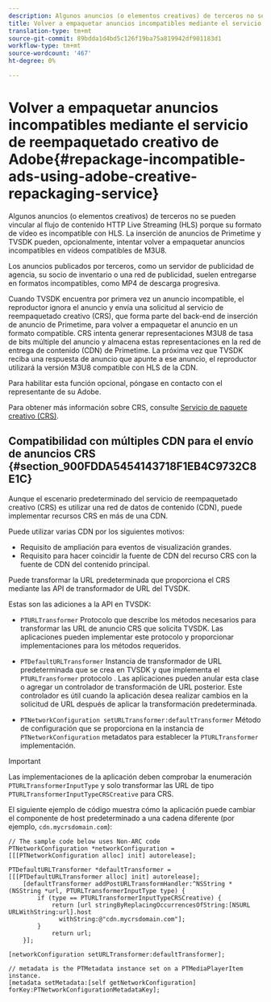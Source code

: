 ```yaml
---
description: Algunos anuncios (o elementos creativos) de terceros no se pueden vincular al flujo de contenido HTTP Live Streaming (HLS) porque su formato de vídeo es incompatible con HLS. La inserción de anuncios de Primetime y TVSDK pueden, opcionalmente, intentar volver a empaquetar anuncios incompatibles en vídeos compatibles de M3U8.
title: Volver a empaquetar anuncios incompatibles mediante el servicio de reempaquetado creativo de Adobe
translation-type: tm+mt
source-git-commit: 89bdda1d4bd5c126f19ba75a819942df901183d1
workflow-type: tm+mt
source-wordcount: '467'
ht-degree: 0%

---
```



# Volver a empaquetar anuncios incompatibles mediante el servicio de reempaquetado creativo de Adobe{#repackage-incompatible-ads-using-adobe-creative-repackaging-service}

Algunos anuncios (o elementos creativos) de terceros no se pueden vincular al flujo de contenido HTTP Live Streaming (HLS) porque su formato de vídeo es incompatible con HLS. La inserción de anuncios de Primetime y TVSDK pueden, opcionalmente, intentar volver a empaquetar anuncios incompatibles en vídeos compatibles de M3U8.

Los anuncios publicados por terceros, como un servidor de publicidad de agencia, su socio de inventario o una red de publicidad, suelen entregarse en formatos incompatibles, como MP4 de descarga progresiva.

Cuando TVSDK encuentra por primera vez un anuncio incompatible, el reproductor ignora el anuncio y envía una solicitud al servicio de reempaquetado creativo (CRS), que forma parte del back-end de inserción de anuncio de Primetime, para volver a empaquetar el anuncio en un formato compatible. CRS intenta generar representaciones M3U8 de tasa de bits múltiple del anuncio y almacena estas representaciones en la red de entrega de contenido (CDN) de Primetime. La próxima vez que TVSDK reciba una respuesta de anuncio que apunte a ese anuncio, el reproductor utilizará la versión M3U8 compatible con HLS de la CDN.

Para habilitar esta función opcional, póngase en contacto con el representante de su Adobe.

Para obtener más información sobre CRS, consulte [Servicio de paquete creativo (CRS)](https://helpx.adobe.com/content/dam/help/en/primetime/guides/crs.pdf).

## Compatibilidad con múltiples CDN para el envío de anuncios CRS {#section_900FDDA5454143718F1EB4C9732C8E1C}

Aunque el escenario predeterminado del servicio de reempaquetado creativo (CRS) es utilizar una red de datos de contenido (CDN), puede implementar recursos CRS en más de una CDN.

Puede utilizar varias CDN por los siguientes motivos:

* Requisito de ampliación para eventos de visualización grandes.
* Requisito para hacer coincidir la fuente de CDN del recurso CRS con la fuente de CDN del contenido principal.

Puede transformar la URL predeterminada que proporciona el CRS mediante las API de transformador de URL del TVSDK.

Estas son las adiciones a la API en TVSDK:

* `PTURLTransformer` Protocolo que describe los métodos necesarios para transformar las URL de anuncio CRS que solicita TVSDK. Las aplicaciones pueden implementar este protocolo y proporcionar implementaciones para los métodos requeridos.

* `PTDefaultURLTransformer` Instancia de transformador de URL predeterminada que se crea en TVSDK y que implementa el  `PTURLTransformer` protocolo . Las aplicaciones pueden anular esta clase o agregar un controlador de transformación de URL posterior. Este controlador es útil cuando la aplicación desea realizar cambios en la solicitud de URL después de aplicar la transformación predeterminada.

* `PTNetworkConfiguration setURLTransformer:defaultTransformer` Método de configuración que se proporciona en la instancia de  `PTNetworkConfiguration` metadatos para establecer la  `PTURLTransformer` implementación.

>[!IMPORTANT]
>
>Las implementaciones de la aplicación deben comprobar la enumeración `PTURLTransformerInputType` y solo transformar las URL de tipo `PTURLTransformerInputTypeCRSCreative` para CRS.

El siguiente ejemplo de código muestra cómo la aplicación puede cambiar el componente de host predeterminado a una cadena diferente (por ejemplo, `cdn.mycrsdomain.com`):

```
// The sample code below uses Non-ARC code 
PTNetworkConfiguration *networkConfiguration = [[[PTNetworkConfiguration alloc] init] autorelease]; 
   
PTDefaultURLTransformer *defaultTransformer = [[[PTDefaultURLTransformer alloc] init] autorelease]; 
    [defaultTransformer addPostURLTransformHandler:^NSString *(NSString *url, PTURLTransformerInputType type) { 
        if (type == PTURLTransformerInputTypeCRSCreative) { 
            return [url stringByReplacingOccurrencesOfString:[NSURL URLWithString:url].host  
              withString:@"cdn.mycrsdomain.com"]; 
        } 
            return url; 
    }]; 
  
[networkConfiguration setURLTransformer:defaultTransformer]; 
   
// metadata is the PTMetadata instance set on a PTMediaPlayerItem instance. 
[metadata setMetadata:[self getNetworkConfiguration] forKey:PTNetworkConfigurationMetadataKey];
```

